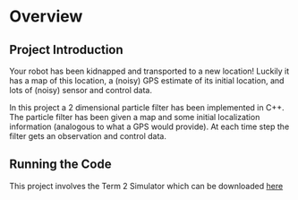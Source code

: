 # Overview

## Project Introduction
Your robot has been kidnapped and transported to a new location! Luckily it has a map of this location, a (noisy) GPS estimate of its initial location, and lots of (noisy) sensor and control data.

In this project a 2 dimensional particle filter has been implemented in C++. The particle filter has been given a map and some initial localization information (analogous to what a GPS would provide). At each time step the filter gets an observation and control data. 

## Running the Code
This project involves the Term 2 Simulator which can be downloaded [here](https://github.com/udacity/self-driving-car-sim/releases)

